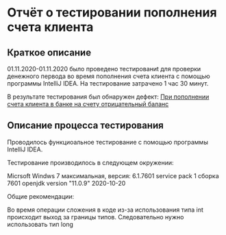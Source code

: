 # **Отчёт о тестировании пополнения счета клиента**

## **Краткое описание**
01.11.2020-01.11.2020 было проведено тестированиt для проверки денежного первода во время пополнения счета клиента с помощью программы IntelliJ IDEA. 
На тестирование затрачено 1 час 30 минут.

В результате тестирования был обнаружен дефект: [При пополнении счета клиента в банке на счету отрицательный баланс](https://github.com/Antonina77/MoneyTransfer/issues/1)

## **Описание процесса тестирования**

Проводилось функциоальное тестирование с помощью программы IntelliJ IDEA.

Тестирование производилось в следующем окружении:

Micrsoft Windws 7 максимальная, версия: 6.1.7601 service pack 1 сборка 7601 openjdk version "11.0.9" 2020-10-20
 
Общие рекомендации:

Во время операции сложения в коде из-за использования типа int происходит выход за границы типов. Следовательно нужно использовать тип long


